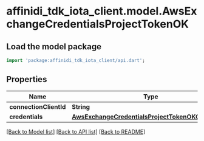 # affinidi_tdk_iota_client.model.AwsExchangeCredentialsProjectTokenOK

## Load the model package

```dart
import 'package:affinidi_tdk_iota_client/api.dart';
```

## Properties

| Name                   | Type                                                                                                      | Description | Notes |
| ---------------------- | --------------------------------------------------------------------------------------------------------- | ----------- | ----- |
| **connectionClientId** | **String**                                                                                                |             |
| **credentials**        | [**AwsExchangeCredentialsProjectTokenOKCredentials**](AwsExchangeCredentialsProjectTokenOKCredentials.md) |             |

[[Back to Model list]](../README.md#documentation-for-models) [[Back to API list]](../README.md#documentation-for-api-endpoints) [[Back to README]](../README.md)
